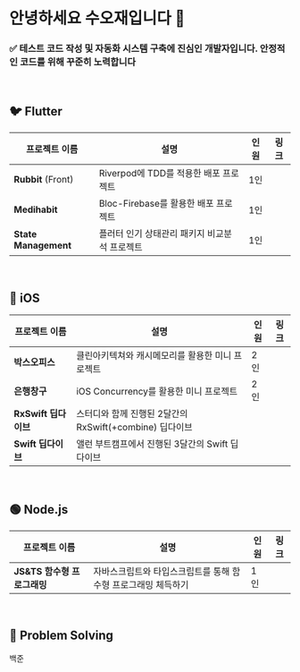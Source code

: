 # 안녕하세요 수오재입니다 👋

### ✅ 테스트 코드 작성 및 자동화 시스템 구축에 진심인 개발자입니다. 안정적인 코드를 위해 꾸준히 노력합니다  <br/>

<br/>


## 🐦 Flutter 
| 프로젝트 이름 | 설명 | 인원 | 링크 |
| --- | --- | --- | --- |
| **Rubbit** (Front) | Riverpod에 TDD를 적용한 배포 프로젝트 | 1인 |  |
| **Medihabit** | Bloc-Firebase를 활용한 배포 프로젝트 | 1인 | |
| **State Management** | 플러터 인기 상태관리 패키지 비교분석 프로젝트 | 1인 | |


<br/>

## 🍎 iOS 
| 프로젝트 이름 | 설명 | 인원 | 링크 |
| --- | --- | --- | --- |
| **박스오피스** | 클린아키텍쳐와 캐시메모리를 활용한 미니 프로젝트 | 2인 | |
| **은행창구** | iOS Concurrency를 활용한 미니 프로젝트 | 2인 | |
| **RxSwift 딥다이브** | 스터디와 함께 진행된 2달간의 RxSwift(+combine) 딥다이브 | | |
| **Swift 딥다이브** | 앨런 부트캠프에서 진행된 3달간의 Swift 딥다이브 | | |


<br/>

## 🟢 Node.js
| 프로젝트 이름 | 설명 | 인원 | 링크 |
| --- | --- | --- | --- |
| **JS&TS 함수형 프로그래밍** | 자바스크립트와 타입스크립트를 통해 함수형 프로그래밍 체득하기 | 1인 | |

<br/>

## 💯 Problem Solving
백준

